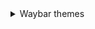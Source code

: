 <details>
   <summary> Waybar themes </summary>
     <details> 
     - <summary> **Monochrome** </summary>
        
![image](https://raw.githubusercontent.com/gkmax132/hyprland_dotfiles/refs/heads/main/images/waybar/monochrome.png) 
     </details>
</details>

